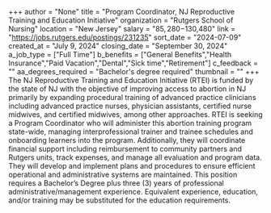 +++
author = "None"
title = "Program Coordinator, NJ Reproductive Training and Education Initiative"
organization = "Rutgers School of Nursing"
location = "New Jersey"
salary = "$85,280-$130,480"
link = "https://jobs.rutgers.edu/postings/231235"
sort_date = "2024-07-09"
created_at = "July 9, 2024"
closing_date = "September 30, 2024"
a_job_type = ["Full Time"]
b_benefits = ["General Benefits","Health Insurance","Paid Vacation","Dental","Sick time","Retirement"]
c_feedback = ""
aa_degrees_required = "Bachelor's degree required"
thumbnail = ""
+++
The NJ Reproductive Training and Education Initiative (RTEI) is funded by the state of NJ with the objective of improving access to abortion in NJ primarily by expanding procedural training of advanced practice clinicians including advanced practice nurses, physician assistants, certified nurse midwives, and certified midwives, among other approaches. RTEI is seeking a Program Coordinator who will administer this abortion training program state-wide, managing interprofessional trainer and trainee schedules and onboarding learners into the program. Additionally, they will coordinate financial support including reimbursement to community partners and Rutgers units, track expenses, and manage all evaluation and program data. They will develop and implement plans and procedures to ensure efficient operational and administrative systems are maintained. This position requires a Bachelor’s Degree plus three (3) years of professional administrative/management experience. Equivalent experience, education, and/or training may be substituted for the education requirements.